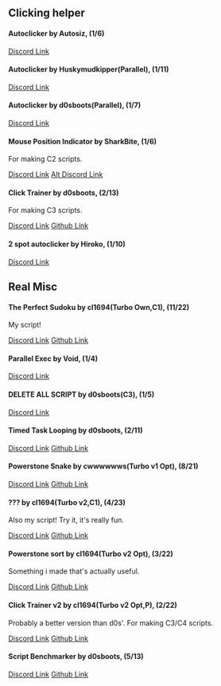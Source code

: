 ## Clicking helper
#### Autoclicker by Autosiz, (1/6)

[Discord Link](https://discord.com/channels/488444879836413975/850425171059933272/850435011081535548)

#### Autoclicker by Huskymudkipper(Parallel), (1/11)

[Discord Link](https://discord.com/channels/488444879836413975/850425171059933272/850435464292990977)

#### Autoclicker by d0sboots(Parallel), (1/7)
[Discord Link](https://discord.com/channels/488444879836413975/850425171059933272/854619640814501899)

#### Mouse Position Indicator by SharkBite, (1/6)
For making C2 scripts.

[Discord Link](https://discord.com/channels/488444879836413975/850425171059933272/865349727783878666)
[Alt Discord Link](https://discord.com/channels/488444879836413975/783731338304946217/819014904157306940)

#### Click Trainer by d0sboots, (2/13)
For making C3 scripts.

[Discord Link](https://discord.com/channels/488444879836413975/850425171059933272/867712550694420520)
[Github Link](https://github.com/d0sboots/PerfectTower#button-coordinate-finder)

#### 2 spot autoclicker by Hiroko, (1/10)
[Discord Link](https://discord.com/channels/488444879836413975/850425171059933272/890859290259251260)

## Real Misc
#### The Perfect Sudoku by cl1694(Turbo Own,C1), (11/22)
My script!

[Discord Link](https://discord.com/channels/488444879836413975/850425171059933272/850536025780256799)
[Github Link](https://github.com/cl1694/My-TPT2-scripts/tree/main/Miscellaneous/The%20Perfect%20Sudoku)

#### Parallel Exec by Void, (1/4)
[Discord Link](https://discord.com/channels/488444879836413975/850425171059933272/854782715370668032)

#### DELETE ALL SCRIPT by d0sboots(C3), (1/5)
[Discord Link](https://discord.com/channels/488444879836413975/850425171059933272/864816650938613800)

#### Timed Task Looping by d0sboots, (2/11)
[Discord Link](https://discord.com/channels/488444879836413975/850425171059933272/887250032221356062)
[Github Link](https://github.com/d0sboots/PerfectTower/blob/main/README.md#timed-task-looping)

#### Powerstone Snake by cwwwwwws(Turbo v1 Opt), (8/21)
[Discord Link](https://discord.com/channels/488444879836413975/850425171059933272/888028710714871821)
[Github Link](https://github.com/c6ws/tpt2/blob/main/powerstonesnake/README.md)

#### ??? by cl1694(Turbo v2,C1), (4/23)
Also my script! Try it, it's really fun.

[Discord Link](https://discord.com/channels/488444879836413975/850425171059933272/893704466681974834)
[Github Link](https://github.com/cl1694/My-TPT2-scripts/blob/main/Miscellaneous/YASPTDRS/README.md)

#### Powerstone sort by cl1694(Turbo v2 Opt), (3/22)
Something i made that's actually useful.

[Discord Link](https://discord.com/channels/488444879836413975/850425171059933272/901461967812845658)
[Github Link](https://github.com/cl1694/My-TPT2-scripts/blob/main/Miscellaneous/Powerstone%20sort/README.md)

#### Click Trainer v2 by cl1694(Turbo v2 Opt,P), (2/22)
Probably a better version than d0s'. For making C3/C4 scripts.

[Discord Link](https://discord.com/channels/488444879836413975/850425171059933272/920233867003179009)
[Github Link](https://github.com/cl1694/My-TPT2-scripts/blob/main/Miscellaneous/ClickTrainer%20v2/README.md)

#### Script Benchmarker by d0sboots, (5/13)
[Discord Link](https://discord.com/channels/488444879836413975/850425171059933272/955324155715264552)
[Github Link](https://github.com/d0sboots/PerfectTower/tree/main/benchmarker)
